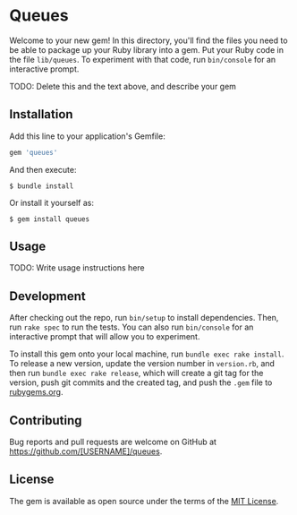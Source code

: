 # Queues

Welcome to your new gem! In this directory, you'll find the files you need to be able to package up your Ruby library into a gem. Put your Ruby code in the file `lib/queues`. To experiment with that code, run `bin/console` for an interactive prompt.

TODO: Delete this and the text above, and describe your gem

## Installation

Add this line to your application's Gemfile:

```ruby
gem 'queues'
```

And then execute:

    $ bundle install

Or install it yourself as:

    $ gem install queues

## Usage

TODO: Write usage instructions here

## Development

After checking out the repo, run `bin/setup` to install dependencies. Then, run `rake spec` to run the tests. You can also run `bin/console` for an interactive prompt that will allow you to experiment.

To install this gem onto your local machine, run `bundle exec rake install`. To release a new version, update the version number in `version.rb`, and then run `bundle exec rake release`, which will create a git tag for the version, push git commits and the created tag, and push the `.gem` file to [rubygems.org](https://rubygems.org).

## Contributing

Bug reports and pull requests are welcome on GitHub at https://github.com/[USERNAME]/queues.

## License

The gem is available as open source under the terms of the [MIT License](https://opensource.org/licenses/MIT).

